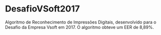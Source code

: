# DesafioVSoft2017
Algoritmo de Reconhecimento de Impressões Digitais, desenvolvido para o Desafio da Empresa Vsoft em 2017. O algoritmo obteve um EER de 8,89%.
